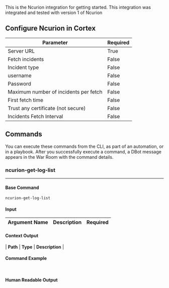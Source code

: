 This is the Ncurion integration for getting started.
This integration was integrated and tested with version 1 of Ncurion

## Configure Ncurion in Cortex


| **Parameter** | **Required** |
| --- | --- |
| Server URL  | True |
| Fetch incidents | False |
| Incident type | False |
| username | False |
| Password | False |
| Maximum number of incidents per fetch | False |
| First fetch time | False |
| Trust any certificate (not secure) | False |
| Incidents Fetch Interval | False |

## Commands

You can execute these commands from the CLI, as part of an automation, or in a playbook.
After you successfully execute a command, a DBot message appears in the War Room with the command details.

### ncurion-get-log-list

***
 


#### Base Command

`ncurion-get-log-list`

#### Input

| **Argument Name** | **Description** | **Required** |
| --- | --- | --- |


#### Context Output

| **Path** | **Type** | **Description** |



#### Command Example

``` ```

#### Human Readable Output